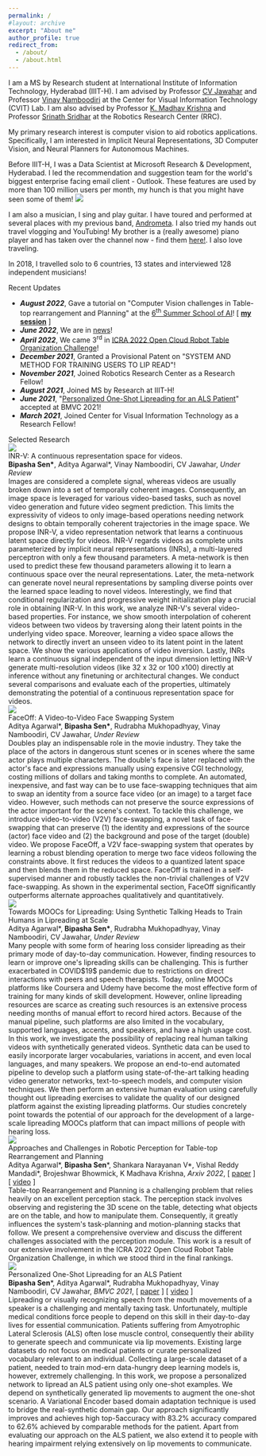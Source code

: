 ```yaml
---
permalink: /
#layout: archive
excerpt: "About me"
author_profile: true
redirect_from:
  - /about/
  - /about.html
---
```


<span class="small_font">I am a MS by Research student at International Institute of Information Technology, Hyderabad (IIIT-H). I am advised by Professor <a target="_blank" href="https://faculty.iiit.ac.in/~jawahar/">CV Jawahar</a> and Professor <a target="_blank" href="https://vinaypn.github.io/">Vinay Namboodiri</a> at the Center for Visual Information Technology (CVIT) Lab. I am also advised by Professor <a target="_blank" href="https://www.iiit.ac.in/people/faculty/mkrishna/">K. Madhav Krishna</a> and Professor <a target="_blank" href="https://cs.brown.edu/people/ssrinath/">Srinath Sridhar</a> at the Robotics Research Center (RRC). </span>

<span class="small_font">My primary research interest is computer vision to aid robotics applications. Specifically, I am interested in Implicit Neural Representations, 3D Computer Vision, and Neural Planners for Autonomous Machines. </span>

<span class="small_font">Before IIIT-H, I was a Data Scientist at Microsoft Research & Development, Hyderabad. I led the recommendation and suggestion team for the world's biggest enterprise facing email client - Outlook. These features are used by more than 100 million users per month, my hunch is that you might have seen some of them! <img class="tiny-emoji" with="18px" src="images/grin.svg">
</span>

<span class="small_font">I am also a musician, I sing and play guitar. I have toured and performed at several places with my previous band, <a target="_blank" href="https://www.facebook.com/AndroMetaBand">Andrometa</a>. I also tried my hands out travel vlogging and YouTubing! My brother is a (really awesome) piano player and has taken over the channel now - find them <a target="_blank" href="https://www.youtube.com/channel/UCU1TMnEt0J1UJZfMW1Gixgg?view_as=subscriber" target="_blank">here!</a></span>. I also love traveling. 

In 2018, I travelled solo to 6 countries, 13 states and interviewed 128 independent musicians!

<div class="recent_updates">Recent Updates</div>

<ul>
	<li><b><i>August 2022</i></b>, Gave a tutorial on "Computer Vision challenges in Table-top rearrangement and Planning" at the <a target="_blank" href="https://cvit.iiit.ac.in/summerschool2022/">6<sup>th</sup> Summer School of AI</a>! [ <a target="_blank" href=""><b>my session</b></a> ]</li>
	<li><b><i>June 2022</i></b>, We are in <a target="_blank" href="https://www.iiit.ac.in/files/media/Sakshi-RRC.jpeg">news</a>!</li>
	<li><b><i>April 2022</i></b>, We came 3<sup>rd</sup> in <a target="_blank" href="http://ocrtoc.org/">ICRA 2022 Open Cloud Robot Table Organization Challenge</a>!</li>
	<li><b><i>December 2021</i></b>, Granted a Provisional Patent on "SYSTEM AND METHOD FOR TRAINING USERS TO LIP READ"!</li>
	<li><b><i>November 2021</i></b>, Joined Robotics Research Center as a Research Fellow!</li>
	<li><b><i>August 2021</i></b>, Joined MS by Research at IIIT-H!</li>
	<li><b><i>June 2021</i></b>, "<a target="_blank" href="https://www.bmvc2021-virtualconference.com/assets/papers/1468.pdf">Personalized One-Shot Lipreading for an ALS Patient</a>" accepted at BMVC 2021!</li>
	<li><b><i>March 2021</i></b>, Joined Center for Visual Information Technology as a Research Fellow!</li>
</ul>

<div class="recent_updates">Selected Research</div>

<div class="research-block">
	<div class="left">
		<span class="research-img">
			<img src="/images/teasers/inr-v.gif">
		</span>
	</div>
	<div class="right">
		<div class="title">INR-V: A continuous representation space for videos.</div>
		<div class="sub-title"><b>Bipasha Sen*</b>, Aditya Agarwal*, Vinay Namboodiri, CV Jawahar, <i>Under Review</i></div>
		<span class="research-text">
		Images are considered a complete signal, whereas videos are usually broken down into a set of temporally coherent images. Consequently, an image space is leveraged for various video-based tasks, such as novel video generation and future video segment prediction. This limits the expressivity of videos to only image-based operations needing network designs to obtain temporally coherent trajectories in the image space. We propose INR-V, a video representation network that learns a continuous latent space directly for videos. INR-V regards videos as complete units parameterized by implicit neural representations (INRs), a multi-layered perceptron with only a few thousand parameters. A meta-network is then used to predict these few thousand parameters allowing it to learn a continuous space over the neural representations. Later, the meta-network can generate novel neural representations by sampling diverse points over the learned space leading to novel videos. Interestingly, we find that conditional regularization and progressive weight initialization play a crucial role in obtaining INR-V. In this work, we analyze INR-V's several video-based properties. For instance, we show smooth interpolation of coherent videos between two videos by traversing along their latent points in the underlying video space. Moreover, learning a video space allows the network to directly invert an unseen video to its latent point in the latent space. We show the various applications of video inversion. Lastly, INRs learn a continuous signal independent of the input dimension letting INR-V generate multi-resolution videos (like 32 x 32 or 100 x100) directly at inference without any finetuning or architectural changes. We conduct several comparisons and evaluate each of the properties, ultimately demonstrating the potential of a continuous representation space for videos. 
		</span>
	</div>
</div>

<div class="research-block">
	<div class="left">
		<span class="research-img">
			<img src="/images/teasers/faceoff.gif">
		</span>
	</div>
	<div class="right">
		<div class="title">FaceOff: A Video-to-Video Face Swapping System</div>
		<div class="sub-title">Aditya Agarwal*, <b>Bipasha Sen*</b>, Rudrabha Mukhopadhyay, Vinay Namboodiri, CV Jawahar, <i>Under Review</i></div>
		<span class="research-text">
		Doubles play an indispensable role in the movie industry. They take the place of the actors in dangerous stunt scenes or in scenes where the same actor plays multiple characters. The double's face is later replaced with the actor's face and expressions manually using expensive CGI technology, costing millions of dollars and taking months to complete. An automated, inexpensive, and fast way can be to use face-swapping techniques that aim to swap an identity from a source face video (or an image) to a target face video. However, such methods can not preserve the source expressions of the actor important for the scene's context. To tackle this challenge, we introduce video-to-video (V2V) face-swapping, a novel task of face-swapping that can preserve (1) the identity and expressions of the source (actor) face video and (2) the background and pose of the target (double) video. We propose FaceOff, a V2V face-swapping system that operates by learning a robust blending operation to merge two face videos following the constraints above. It first reduces the videos to a quantized latent space and then blends them in the reduced space. FaceOff is trained in a self-supervised manner and robustly tackles the non-trivial challenges of V2V face-swapping. As shown in the experimental section, FaceOff significantly outperforms alternate approaches qualitatively and quantitatively. 
		</span>
	</div>
</div>

<div class="research-block">
	<div class="left">
		<span class="research-img">
			<img src="/images/teasers/lipreading.gif">
		</span>
	</div>
	<div class="right">
		<div class="title">Towards MOOCs for Lipreading: Using Synthetic Talking Heads to Train Humans in Lipreading at Scale</div>
		<div class="sub-title">Aditya Agarwal*, <b>Bipasha Sen*</b>, Rudrabha Mukhopadhyay, Vinay Namboodiri, CV Jawahar, <i>Under Review</i></div>
		<span class="research-text">
		Many people with some form of hearing loss consider lipreading as their primary mode of day-to-day communication. However, finding resources to learn or improve one's lipreading skills can be challenging. This is further exacerbated in COVID$19$ pandemic due to restrictions on direct interactions with peers and speech therapists. Today, online MOOCs platforms like Coursera and Udemy have become the most effective form of training for many kinds of skill development. However, online lipreading resources are scarce as creating such resources is an extensive process needing months of manual effort to record hired actors. Because of the manual pipeline, such platforms are also limited in the vocabulary, supported languages, accents, and speakers, and have a high usage cost. In this work, we investigate the possibility of replacing real human talking videos with synthetically generated videos. Synthetic data can be used to easily incorporate larger vocabularies, variations in accent, and even local languages, and many speakers. We propose an end-to-end automated pipeline to develop such a platform using state-of-the-art talking heading video generator networks, text-to-speech models, and computer vision techniques. We then perform an extensive human evaluation using carefully thought out lipreading exercises to validate the quality of our designed platform against the existing lipreading platforms. Our studies concretely point towards the potential of our approach for the development of a large-scale lipreading MOOCs platform that can impact millions of people with hearing loss.
		</span>
	</div>
</div>


<div class="research-block">
	<div class="left">
		<span class="research-img">
			<img src="/images/teasers/ocrtoc.gif">
		</span>
	</div>
	<div class="right">
		<div class="title">Approaches and Challenges in Robotic Perception for Table-top Rearrangement and Planning</div>
		<div class="sub-title">Aditya Agarwal*, <b>Bipasha Sen</b>*, Shankara Narayanan V*, Vishal Reddy Mandadi*, Brojeshwar Bhowmick, K Madhava Krishna, <i>Arxiv 2022</i>, [ <a target="_blank" href="https://arxiv.org/abs/2205.04090">paper</a> ] [ <a target="_blank" href="https://youtu.be/GrOXEmwzxlA">video</a> ]</div>
		<span class="research-text">
		Table-top Rearrangement and Planning is a challenging problem that relies heavily on an excellent perception stack. The perception stack involves observing and registering the 3D scene on the table, detecting what objects are on the table, and how to manipulate them. Consequently, it greatly influences the system's task-planning and motion-planning stacks that follow. We present a comprehensive overview and discuss the different challenges associated with the perception module. This work is a result of our extensive involvement in the ICRA 2022 Open Cloud Robot Table Organization Challenge, in which we stood third in the final rankings.
		</span>
	</div>
</div>

<div class="research-block">
	<div class="left">
		<span class="research-img">
			<img src="/images/teasers/personalized.gif">
		</span>
	</div>
	<div class="right">
		<div class="title">Personalized One-Shot Lipreading for an ALS Patient</div>
		<div class="sub-title"><b>Bipasha Sen</b>*, Aditya Agarwal*, Rudrabha Mukhopadhyay, Vinay Namboodiri, CV Jawahar, <i>BMVC 2021</i>, [ <a target="_blank" href="https://www.bmvc2021-virtualconference.com/assets/papers/1468.pdf">paper</a> ] [ <a target="_blank" href="https://youtu.be/_famGVaem-8">video</a> ]</div>
		<span class="research-text">
		Lipreading or visually recognizing speech from the mouth movements of a speaker is a challenging and mentally taxing task. Unfortunately, multiple medical conditions force people to depend on this skill in their day-to-day lives for essential communication. Patients suffering from Amyotrophic Lateral Sclerosis (ALS) often lose muscle control, consequently their ability to generate speech and communicate via lip movements. Existing large datasets do not focus on medical patients or curate personalized vocabulary relevant to an individual. Collecting a large-scale dataset of a patient, needed to train mod-ern data-hungry deep learning models is, however, extremely challenging. In this work, we propose a personalized network to lipread an ALS patient using only one-shot examples. We depend on synthetically generated lip movements to augment the one-shot scenario. A Variational Encoder based domain adaptation technique is used to bridge the real-synthetic domain gap. Our approach significantly improves and achieves high top-5accuracy with 83.2% accuracy compared to 62.6% achieved by comparable methods for the patient. Apart from evaluating our approach on the ALS patient, we also extend it to people with hearing impairment relying extensively on lip movements to communicate.
		</span>
	</div>
</div>